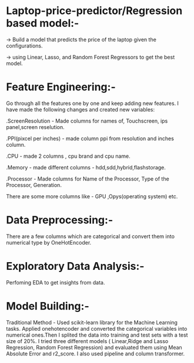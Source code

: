# Laptop-price-predictor/Regression based model:-
-> Build a model that predicts the price of the laptop given the configurations.

-> using Linear, Lasso, and Random Forest Regressors to get the best model.

# Feature Engineering:- 
 Go through all the features one by one and keep adding new features. I have made the following changes and created new variables:
 
.ScreenResolution - Made columns for names of, Touchscreen, ips panel,screen reselution. 

.PPI(pixcel per inches) - made column ppi from  resolution and inches column.

.CPU - made 2 columns , cpu brand and cpu name.

.Memory - made different columns - hdd,sdd,hybrid,flashstorage.

.Processor - Made columns for Name of the Processor, Type of the Processor, Generation. 

There are some more columns like - GPU ,Opys(operating system) etc.

# Data Preprocessing:-
There are a few columns which are categorical and convert them into numerical type by OneHotEncoder.

# Exploratory Data Analysis:-
Perfoming EDA to get insights from data.

# Model Building:-
Traditional Method -
Used scikit-learn library for the Machine Learning tasks. Applied onehotencoder and converted the categorical variables into numerical ones.Then I splited the data into training and test sets with a test size of 20%. I tried three different models ( Linear,Ridge and Lasso Regression, Random Forest Regression) and evaluated them using Mean Absolute Error and r2_score.
I also used pipeline and column transformer.
